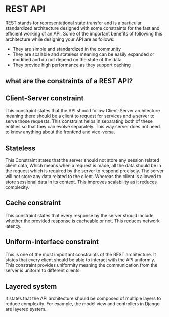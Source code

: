 # REST API
REST stands for representational state transfer and is a particular standardized architecture designed with some constraints for the fast and efficient working of an API. Some of the important benefits of following this architecture while designing your API are as follows:

- They are simple and standardized in the community
- They are scalable and stateless meaning can be easily expanded or modified and do not depend on the state of the data
- They provide high performance as they support caching

## what are the constraints of a REST API?

## Client-Server constraint
This constraint states that the API should follow Client-Server architecture meaning there should be a client to request for services and a server to serve those requests. This constraint helps in separating both of these entities so that they can evolve separately. This way server does not need to know anything about the frontend and vice-versa.

## Stateless
This Constraint states that the server should not store any session related client data, Which means when a request is made, all the data should be in the request which is required by the server to respond precisely. The server will not store any data related to the client. Whereas the client is allowed to store sessional data in its context. This improves scalability as it reduces complexity.

## Cache constraint
This constraint states that every response by the server should include whether the provided response is cacheable or not. This reduces network latency.

## Uniform-interface constraint
This is one of the most important constraints of the REST architecture. It states that every client should be able to interact with the API uniformly. This constraint provides uniformity meaning the communication from the server is uniform to different clients.

## Layered system
It states that the API architecture should be composed of multiple layers to reduce complexity. For example, the model view and controllers in Django are layered system.
